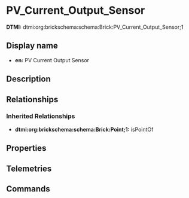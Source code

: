 # PV_Current_Output_Sensor
**DTMI:** dtmi:org:brickschema:schema:Brick:PV_Current_Output_Sensor;1
## Display name
- **en:** PV Current Output Sensor
## Description
## Relationships
### Inherited Relationships
* **dtmi:org:brickschema:schema:Brick:Point;1:** isPointOf
## Properties
## Telemetries
## Commands

